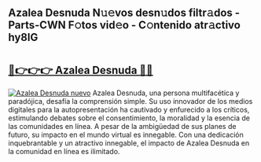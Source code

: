 ## Azalea Desnuda N𝚞𝚎vos desn𝚞dos filtr𝚊dos - Parts-CWN F𝚘tos vid𝚎o - C𝚘ntenido atr𝚊ctivo hy8lG

# <h2><a href="http://mb2321.tromn.icu/?c=Azalea+Desnuda">🔗👉👉👉 Azalea Desnuda 🔗🔗</a></h2>

[![Azalea Desnuda nuevo](https://i.imgur.com/pEAQMta.gif)](http://mb2321.tromn.icu/?c=Azalea+Desnuda)
Azalea Desnuda, una persona multifacética y paradójica, desafía la comprensión simple. Su uso innovador de los medios digitales para la autopresentación ha cautivado y enfurecido a los críticos, estimulando debates sobre el consentimiento, la moralidad y la esencia de las comunidades en línea. A pesar de la ambigüedad de sus planes de futuro, su impacto en el mundo virtual es innegable. Con una dedicación inquebrantable y un atractivo innegable, el impacto de Azalea Desnuda en la comunidad en línea es ilimitado.
